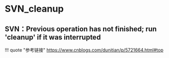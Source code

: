 # SVN_cleanup

## SVN：Previous operation has not finished; run 'cleanup' if it was interrupted

!!! quote "参考链接"
    <https://www.cnblogs.com/dunitian/p/5721664.html#top>
